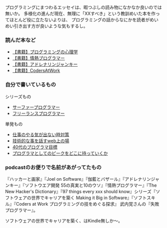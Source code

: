 プログラミングにまつわるエッセイは、暇つぶしの読み物になかなか良いのでは無いか。
多様化の進んだ現在、無理に「XXすべき」という教訓めいた本を作ってほとんど役に立たないよりは、
プログラミングの話からなにかを読者がめいめい引き出す方が良いような気もするし。

### 読んだ本など

- [【書籍】プログラミングの心理学](%E3%80%90%E6%9B%B8%E7%B1%8D%E3%80%91%E3%83%97%E3%83%AD%E3%82%B0%E3%83%A9%E3%83%9F%E3%83%B3%E3%82%B0%E3%81%AE%E5%BF%83%E7%90%86%E5%AD%A6)
- [【書籍】情熱プログラマー](%E3%80%90%E6%9B%B8%E7%B1%8D%E3%80%91%E6%83%85%E7%86%B1%E3%83%97%E3%83%AD%E3%82%B0%E3%83%A9%E3%83%9E%E3%83%BC)
- [【書籍】アドレナリンジャンキー](%E3%80%90%E6%9B%B8%E7%B1%8D%E3%80%91%E3%82%A2%E3%83%89%E3%83%AC%E3%83%8A%E3%83%AA%E3%83%B3%E3%82%B8%E3%83%A3%E3%83%B3%E3%82%AD%E3%83%BC)
- [【書籍】CodersAtWork](%E3%80%90%E6%9B%B8%E7%B1%8D%E3%80%91CodersAtWork)

### 自分で書いているもの

シリーズもの

- [サーファープログラマー](%E3%82%B5%E3%83%BC%E3%83%95%E3%82%A1%E3%83%BC%E3%83%97%E3%83%AD%E3%82%B0%E3%83%A9%E3%83%9E%E3%83%BC)
- [フリーランスプログラマー](%E3%83%95%E3%83%AA%E3%83%BC%E3%83%A9%E3%83%B3%E3%82%B9%E3%83%97%E3%83%AD%E3%82%B0%E3%83%A9%E3%83%9E%E3%83%BC)

単発もの

- [仕事のやる気が出ない時対策](%E4%BB%95%E4%BA%8B%E3%81%AE%E3%82%84%E3%82%8B%E6%B0%97%E3%81%8C%E5%87%BA%E3%81%AA%E3%81%84%E6%99%82%E5%AF%BE%E7%AD%96)
- [技術的な事を話すweb上の場](%E6%8A%80%E8%A1%93%E7%9A%84%E3%81%AA%E4%BA%8B%E3%82%92%E8%A9%B1%E3%81%99web%E4%B8%8A%E3%81%AE%E5%A0%B4)
- [40代のプログラマ目標](40%E4%BB%A3%E3%81%AE%E3%83%97%E3%83%AD%E3%82%B0%E3%83%A9%E3%83%9E%E7%9B%AE%E6%A8%99)
- [プログラマとしてのピークをどこに持っていくか](%E3%83%97%E3%83%AD%E3%82%B0%E3%83%A9%E3%83%9E%E3%81%A8%E3%81%97%E3%81%A6%E3%81%AE%E3%83%94%E3%83%BC%E3%82%AF%E3%82%92%E3%81%A9%E3%81%93%E3%81%AB%E6%8C%81%E3%81%A3%E3%81%A6%E3%81%84%E3%81%8F%E3%81%8B)

### podcastのお便りで名前があがってたもの

『ハッカーと画家』『Joel on Software』『伽藍とバザール』『アドレナリンジャンキー』『ソフトウエア開発 55の真実と10のウソ』『情熱プログラマー』『The New Hacker's Dictionary』『97 things every xxx should know』シリーズ『ソフトウェアの世界でキャリアを築く Making it Big in Software』『ソフトスキル』『Coders at Work プログラミングの技をめぐる探求』
武内覚さんの『失敗プログラマー』。

ソフトウェアの世界でキャリアを築く、はKindle無しか〜。